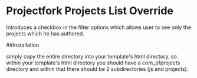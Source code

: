 Projectfork Projects List Override
=======================================

Introduces a checkbox in the filter options which allows user to see only the projects which he has authored.


##Installation

simply copy the entire directory into your template's html directory.
so within your template's html directory you should have a com_pfprojects directory and within that there should be 2 subdirectories (js and projects).
